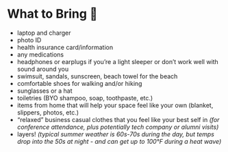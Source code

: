 # What to Bring 🧳

* laptop and charger
* photo ID
* health insurance card/information
* any medications
* headphones or earplugs if you’re a light sleeper or don’t work well with sound around you
* swimsuit, sandals, sunscreen, beach towel for the beach
* comfortable shoes for walking and/or hiking
* sunglasses or a hat
* toiletries (BYO shampoo, soap, toothpaste, etc.)
* items from home that will help your space feel like your own (blanket, slippers, photos, etc.)
* “relaxed” business casual clothes that you feel like your best self in _(for conference attendance, plus potentially tech company or alumni visits)_
* layers! _(typical summer weather is 60s-70s during the day, but temps drop into the 50s at night - and can get up to 100°F during a heat wave)_
